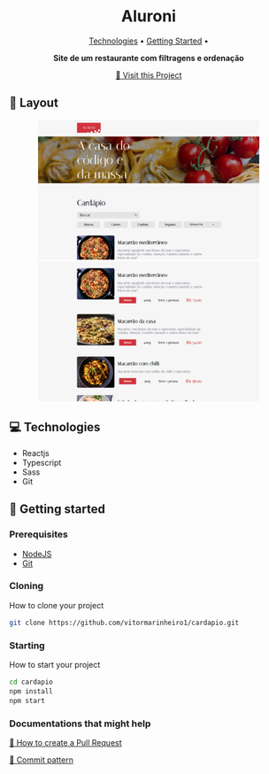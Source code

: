 <h1 align="center" style="font-weight: bold;">Aluroni</h1>

<p align="center">
 <a href="#tech">Technologies</a> • 
 <a href="#started">Getting Started</a> • 
</p>

<p align="center">
    <b>Site de um restaurante com filtragens e ordenação</b>
</p>

<p align="center">
     <a href="https://cardapio-zeta-snowy.vercel.app/">📱 Visit this Project</a>
</p>

<h2 id="layout">🎨 Layout</h2>

<p align="center">
    <img src="./public/assets/cardapio.png" alt="Image 1" width="400px">
    <img src="./public/assets/cardapio2.png" alt="Image 2" width="400px">
</p>

<h2 id="tech">💻 Technologies</h2>

- Reactjs
- Typescript
- Sass
- Git

<h2 id="started">🚀 Getting started</h2>

<h3>Prerequisites</h3>

- [NodeJS](https://nodejs.org/en)
- [Git](https://git-scm.com/)

<h3>Cloning</h3>

How to clone your project

```bash
git clone https://github.com/vitormarinheiro1/cardapio.git
```

<h3>Starting</h3>

How to start your project
```bash
cd cardapio
npm install
npm start
```

<h3>Documentations that might help</h3>

[📝 How to create a Pull Request](https://www.atlassian.com/br/git/tutorials/making-a-pull-request)

[💾 Commit pattern](https://gist.github.com/joshbuchea/6f47e86d2510bce28f8e7f42ae84c716)
